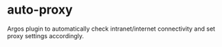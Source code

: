 # auto-proxy
Argos plugin to automatically check intranet/internet connectivity and set proxy settings accordingly.
